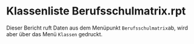 # Klassenliste Berufsschulmatrix.rpt

Dieser Bericht ruft Daten aus dem Menüpunkt `Berufsschulmatrix`ab, wird aber über das Menü `Klassen` gedruckt.